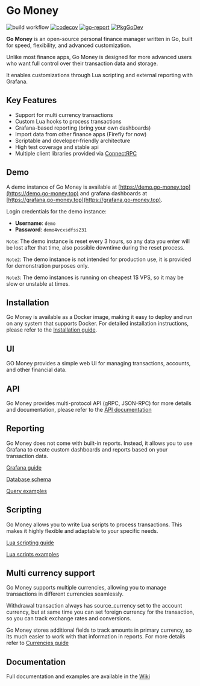 # Go Money

![build workflow](https://github.com/ft-t/go-money/actions/workflows/general.yaml/badge.svg?branch=master)
[![codecov](https://codecov.io/gh/ft-t/go-money/graph/badge.svg?token=pas79tP0Dr)](https://codecov.io/gh/ft-t/go-money)
[![go-report](https://img.shields.io/badge/go%20report-A+-brightgreen.svg?style=flat)](https://img.shields.io/badge/go%20report-A+-brightgreen.svg?style=flat)
[![PkgGoDev](https://pkg.go.dev/badge/github.com/ft-t/go-money)](https://pkg.go.dev/github.com/ft-t/go-money?tab=doc)

**Go Money** is an open-source personal finance manager written in Go, built for speed, flexibility, and advanced customization.

Unlike most finance apps, Go Money is designed for more advanced users who want full control over their transaction data and storage.

It enables customizations through Lua scripting and external reporting with Grafana.

## Key Features

- Support for multi currency transactions
- Custom Lua hooks to process transactions
- Grafana-based reporting (bring your own dashboards)
- Import data from other finance apps (Firefly for now)
- Scriptable and developer-friendly architecture
- High test coverage and stable api
- Multiple client libraries provided via [ConnectRPC](https://buf.build/xskydev/go-money-pb/sdks/main:protobuf) 

## Demo
A demo instance of Go Money is available at [https://demo.go-money.top](https://demo.go-money.top) and grafana dashboards at [https://grafana.go-money.top](https://grafana.go-money.top).

Login credentials for the demo instance:
- **Username**: `demo`
- **Password**: `demo4vcxsdfss231`

`Note`: The demo instance is reset every 3 hours, so any data you enter will be lost after that time, also possible downtime during the reset process.

`Note2`: The demo instance is not intended for production use, it is provided for demonstration purposes only.

`Note3`: The demo instances is running on cheapest 1$ VPS, so it may be slow or unstable at times.

## Installation
Go Money is available as a Docker image, making it easy to deploy and run on any system that supports Docker.
For detailed installation instructions, please refer to the [Installation guide](https://github.com/ft-t/go-money/wiki/Installation).

## UI
GO Money provides a simple web UI for managing transactions, accounts, and other financial data.

## API
Go Money provides multi-protocol API (gRPC, JSON-RPC) for more details and documentation, please refer to the [API documentation](https://github.com/ft-t/go-money/wiki/Api)

## Reporting
Go Money does not come with built-in reports. Instead, it allows you to use Grafana to create custom dashboards and reports based on your transaction data.

[Grafana guide](https://github.com/ft-t/go-money/wiki/Grafana)

[Database schema](https://github.com/ft-t/go-money/wiki/Database-structure-and-entities-rules)

[Query examples](https://github.com/ft-t/go-money/tree/master/docs/reporting/queries)

[//]: # ([Grafana dashboards]&#40;https://github.com/ft-t/go-money/tree/master/docs/reporting/dashboards&#41;.)

## Scripting 
Go Money allows you to write Lua scripts to process transactions. This makes it highly flexible and adaptable to your specific needs.

[Lua scripting guide](https://github.com/ft-t/go-money/wiki/Lua)

[Lua scripts examples](https://github.com/ft-t/go-money/tree/master/docs/lua)

## Multi currency support
Go Money supports multiple currencies, allowing you to manage transactions in different currencies seamlessly.

Withdrawal transaction always has source_currency set to the account currency, but at same time you can set foreign currency for the transaction, so you can track exchange rates and conversions.

Go Money stores additional fields to track amounts in primary currency, so its much easier to work with that information in reports. For more details refer to [Currencies guide](https://github.com/ft-t/go-money/wiki/Currencies)

## Documentation

Full documentation and examples are available in the [Wiki](https://github.com/ft-t/go-money/wiki)
